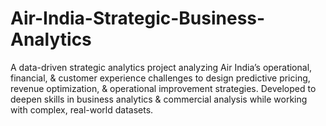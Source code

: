 # Air-India-Strategic-Business-Analytics
A data-driven strategic analytics project analyzing Air India’s operational, financial, &amp; customer experience challenges to design predictive pricing, revenue optimization, &amp; operational improvement strategies. Developed to deepen skills in business analytics &amp; commercial analysis while working with complex, real-world datasets.
